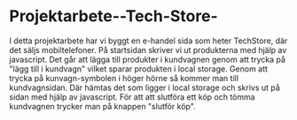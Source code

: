# Projektarbete--Tech-Store-
 
I detta projektarbete har vi byggt en e-handel sida som heter TechStore, där 
det säljs mobiltelefoner. På startsidan skriver vi ut produkterna med hjälp av 
javascript. Det går att lägga till produkter i kundvagnen genom att trycka på
"lägg till i kundvagn" vilket sparar produkten i local storage. Genom att trycka
på kunvagn-symbolen i höger hörne så kommer man till kundvagnsidan. Där hämtas det som ligger i 
local storage och skrivs ut på sidan med hjälp av javascript. För att att slutföra ett köp och tömma 
kundvagnen trycker man på knappen "slutför köp".



